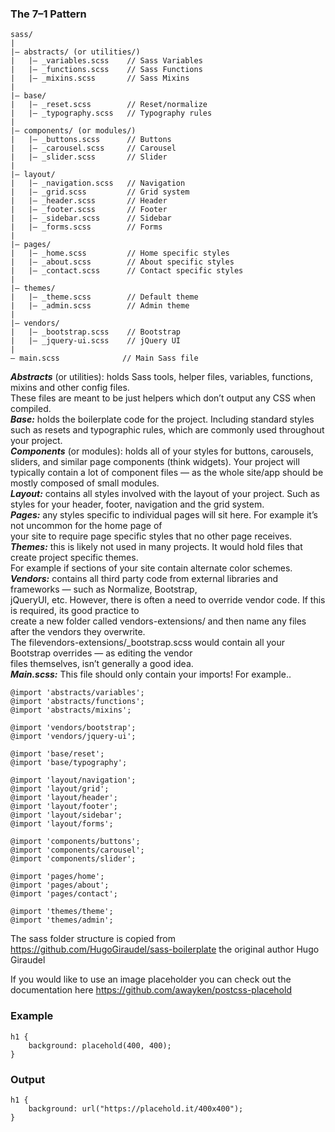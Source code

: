 ### The 7–1 Pattern

```
sass/
|
|– abstracts/ (or utilities/)
|   |– _variables.scss    // Sass Variables
|   |– _functions.scss    // Sass Functions
|   |– _mixins.scss       // Sass Mixins
|
|– base/
|   |– _reset.scss        // Reset/normalize
|   |– _typography.scss   // Typography rules
|
|– components/ (or modules/)
|   |– _buttons.scss      // Buttons
|   |– _carousel.scss     // Carousel
|   |– _slider.scss       // Slider
|
|– layout/
|   |– _navigation.scss   // Navigation
|   |– _grid.scss         // Grid system
|   |– _header.scss       // Header
|   |– _footer.scss       // Footer
|   |– _sidebar.scss      // Sidebar
|   |– _forms.scss        // Forms
|
|– pages/
|   |– _home.scss         // Home specific styles
|   |– _about.scss        // About specific styles
|   |– _contact.scss      // Contact specific styles
|
|– themes/
|   |– _theme.scss        // Default theme
|   |– _admin.scss        // Admin theme
|
|– vendors/
|   |– _bootstrap.scss    // Bootstrap
|   |– _jquery-ui.scss    // jQuery UI
|
– main.scss              // Main Sass file
```

**_Abstracts_** (or utilities): holds Sass tools, helper files, variables, functions, mixins and other config files.  
These files are meant to be just helpers which don’t output any CSS when compiled.  
**_Base:_** holds the boilerplate code for the project. Including standard styles such as resets and typographic rules, which are commonly used throughout your project.  
**_Components_** (or modules): holds all of your styles for buttons, carousels, sliders, and similar page components (think widgets). Your project will typically contain a lot of component files — as the whole site/app should be mostly composed of small modules.  
**_Layout:_** contains all styles involved with the layout of your project. Such as styles for your header, footer, navigation and the grid system.  
**_Pages:_** any styles specific to individual pages will sit here. For example it’s not uncommon for the home page of  
your site to require page specific styles that no other page receives.  
**_Themes:_** this is likely not used in many projects. It would hold files that create project specific themes.  
For example if sections of your site contain alternate color schemes.  
**_Vendors:_** contains all third party code from external libraries and frameworks — such as Normalize, Bootstrap,  
jQueryUI, etc. However, there is often a need to override vendor code. If this is required, its good practice to  
create a new folder called vendors-extensions/ and then name any files after the vendors they overwrite.  
The filevendors-extensions/\_bootstrap.scss would contain all your Bootstrap overrides — as editing the vendor  
files themselves, isn’t generally a good idea.  
**_Main.scss:_** This file should only contain your imports! For example..

```
@import 'abstracts/variables';
@import 'abstracts/functions';
@import 'abstracts/mixins';

@import 'vendors/bootstrap';
@import 'vendors/jquery-ui';

@import 'base/reset';
@import 'base/typography';

@import 'layout/navigation';
@import 'layout/grid';
@import 'layout/header';
@import 'layout/footer';
@import 'layout/sidebar';
@import 'layout/forms';

@import 'components/buttons';
@import 'components/carousel';
@import 'components/slider';

@import 'pages/home';
@import 'pages/about';
@import 'pages/contact';

@import 'themes/theme';
@import 'themes/admin';
```

The sass folder structure is copied from https://github.com/HugoGiraudel/sass-boilerplate the original author Hugo Giraudel



If you would like to use an image placeholder you can check out the documentation here https://github.com/awayken/postcss-placehold

### Example
```
h1 {
    background: placehold(400, 400);
}
```

### Output
```
h1 {
    background: url("https://placehold.it/400x400");
}

```